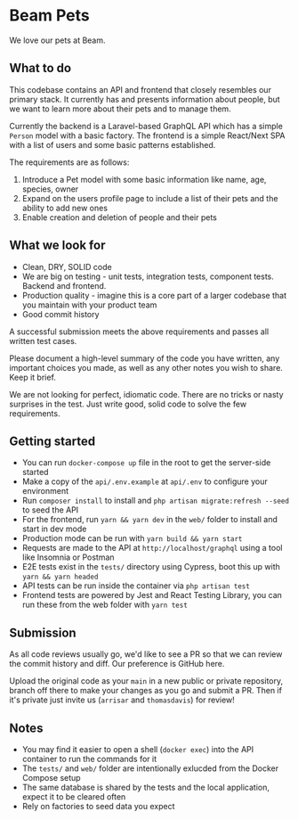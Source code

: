 # Beam Pets

We love our pets at Beam.

## What to do

This codebase contains an API and frontend that closely resembles our primary stack. It currently has and presents information about people, but we want to learn more about their pets and to manage them.

Currently the backend is a Laravel-based GraphQL API which has a simple `Person` model with a basic factory. The frontend is a simple React/Next SPA with a list of users and some basic patterns established.

The requirements are as follows:

1. Introduce a Pet model with some basic information like name, age, species, owner
2. Expand on the users profile page to include a list of their pets and the ability to add new ones
3. Enable creation and deletion of people and their pets

## What we look for

- Clean, DRY, SOLID code
- We are big on testing - unit tests, integration tests, component tests. Backend and frontend.
- Production quality - imagine this is a core part of a larger codebase that you maintain with your product team
- Good commit history

A successful submission meets the above requirements and passes all written test cases.

Please document a high-level summary of the code you have written, any important choices you made, as well as any other notes you wish to share. Keep it brief.

We are not looking for perfect, idiomatic code. There are no tricks or nasty surprises in the test. Just write good, solid code to solve the few requirements.

## Getting started

- You can run `docker-compose up` file in the root to get the server-side started
- Make a copy of the `api/.env.example` at `api/.env` to configure your environment
- Run `composer install` to install and `php artisan migrate:refresh --seed` to seed the API
- For the frontend, run `yarn && yarn dev` in the `web/` folder to install and start in dev mode
- Production mode can be run with `yarn build && yarn start`
- Requests are made to the API at `http://localhost/graphql` using a tool like Insomnia or Postman
- E2E tests exist in the `tests/` directory using Cypress, boot this up with `yarn && yarn headed`
- API tests can be run inside the container via `php artisan test`
- Frontend tests are powered by Jest and React Testing Library, you can run these from the web folder with `yarn test`

## Submission

As all code reviews usually go, we'd like to see a PR so that we can review the commit history and diff. Our preference is GitHub here.

Upload the original code as your `main` in a new public or private repository, branch off there to make your changes as you go and submit a PR. Then if it's private just invite us (`arrisar` and `thomasdavis`) for review!

## Notes

- You may find it easier to open a shell (`docker exec`) into the API container to run the commands for it
- The `tests/` and `web/` folder are intentionally exlucded from the Docker Compose setup
- The same database is shared by the tests and the local application, expect it to be cleared often
- Rely on factories to seed data you expect